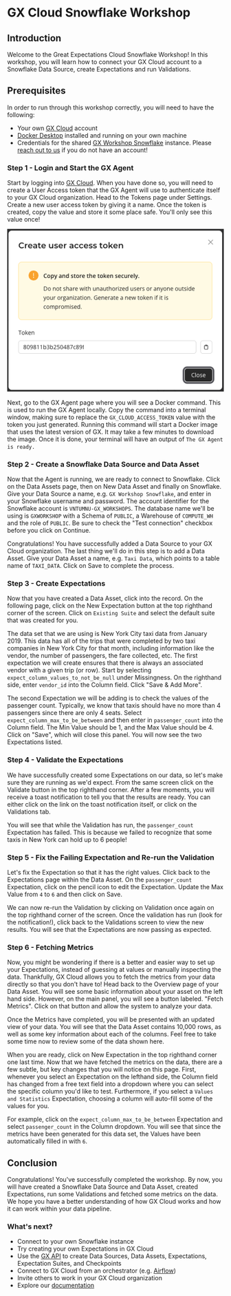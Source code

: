 # GX Cloud Snowflake Workshop

## Introduction
Welcome to the Great Expectations Cloud Snowflake Workshop! In this workshop, you will learn how to connect your GX Cloud account to a Snowflake Data Source, create Expectations and run Validations. 

## Prerequisites
In order to run through this workshop correctly, you will need to have the following:
- Your own [GX Cloud](https://app.greatexpectations.io/login?ssac=true) account
- [Docker Desktop](https://docs.docker.com/get-docker/) installed and running on your own machine
- Credentials for the shared [GX Workshop Snowflake](https://vntumnu-gx_workshops.snowflakecomputing.com/) instance. Please [reach out to us](mailto:support@greatexpectations.io) if you do not have an account!

### Step 1 - Login and Start the GX Agent
Start by logging into [GX Cloud](https://app.greatexpectations.io/login). When you have done so, you will need to create a User Access token that the GX Agent will use to authenticate itself to your GX Cloud organization. Head to the Tokens page under Settings. Create a new user access token by giving it a name. Once the token is created, copy the value and store it some place safe. You'll only see this value once!

![User Token](../img/User-Token.png)

Next, go to the GX Agent page where you will see a Docker command. This is used to run the GX Agent locally. Copy the command into a terminal window, making sure to replace the `GX_CLOUD_ACCESS_TOKEN` value with the token you just generated. Running this command will start a Docker image that uses the latest version of GX. It may take a few minutes to download the image. Once it is done, your terminal will have an output of `The GX Agent is ready.`

### Step 2 - Create a Snowflake Data Source and Data Asset
Now that the Agent is running, we are ready to connect to Snowflake. Click on the Data Assets page, then on New Data Asset and finally on Snowflake. Give your Data Source a name, e.g. `GX Workshop Snowflake`, and enter in your Snowflake username and password. The account identifier for the Snowflake account is `VNTUMNU-GX_WORKSHOPS`. The database name we'll be using is `GXWORKSHOP` with a Schema of `PUBLIC`, a Warehouse of `COMPUTE_WH` and the role of `PUBLIC`. Be sure to check the "Test connection" checkbox before you click on Continue.

Congratulations! You have successfully added a Data Source to your GX Cloud organization. The last thing we'll do in this step is to add a Data Asset. Give your Data Asset a name, e.g. `Taxi Data`, which points to a table name of `TAXI_DATA`. Click on Save to complete the process.

### Step 3 - Create Expectations
Now that you have created a Data Asset, click into the record. On the following page, click on the New Expectation button at the top righthand corner of the screen. Click on `Existing Suite` and select the default suite that was created for you. 

The data set that we are using is New York City taxi data from January 2019. This data has all of the trips that were completed by two taxi companies in New York City for that month, including information like the vendor, the number of passengers, the fare collected, etc. The first expectation we will create ensures that there is always an associated vendor with a given trip (or row). Start by selecting `expect_column_values_to_not_be_null` under Missingness. On the righthand side, enter `vendor_id` into the Column field. Click  "Save & Add More".

The second Expectation we will be adding is to check the values of the passenger count. Typically, we know that taxis should have no more than 4 passengers since there are only 4 seats. Select `expect_column_max_to_be_between` and then enter in `passenger_count` into the Column field. The Min Value should be 1, and the Max Value should be 4. Click on "Save", which will close this panel. You will now see the two Expectations listed.

### Step 4 - Validate the Expectations
We have successfully created some Expectations on our data, so let's make sure they are running as we'd expect. From the same screen click on the Validate button in the top righthand corner. After a few moments, you will receive a toast notification to tell you that the results are ready. You can either click on the link on the toast notification itself, or click on the Validations tab.

You will see that while the Validation has run, the `passenger_count` Expectation has failed. This is because we failed to recognize that some taxis in New York can hold up to 6 people! 

### Step 5 - Fix the Failing Expectation and Re-run the Validation
Let's fix the Expectation so that it has the right values. Click back to the Expectations page within the Data Asset. On the `passenger_count` Expectation, click on the pencil icon to edit the Expectation. Update the Max Value from `4` to `6` and then click on Save.

We can now re-run the Validation by clicking on Validation once again on the top righthand corner of the screen. Once the validation has run (look for the notification!), click back to the Validations screen to view the new results. You will see that the Expectations are now passing as expected.

### Step 6 - Fetching Metrics
Now, you might be wondering if there is a better and easier way to set up your Expectations, instead of guessing at values or manually inspecting the data. Thankfully, GX Cloud allows you to fetch the metrics from your data directly so that you don't have to! Head back to the Overview page of your Data Asset. You will see some basic information about your asset on the left hand side. However, on the main panel, you will see a button labeled. "Fetch Metrics". Click on that button and allow the system to analyze your data. 

Once the Metrics have completed, you will be presented with an updated view of your data. You will see that the Data Asset contains 10,000 rows, as well as some key information about each of the columns. Feel free to take some time now to review some of the data shown here.

When you are ready, click on New Expectation in the top righthand corner one last time. Now that we have fetched the metrics on the data, there are a few subtle, but key changes that you will notice on this page. First, whenever you select an Expectation on the lefthand side, the Column field has changed from a free text field into a dropdown where you can select the specific column you'd like to test. Furthermore, if you select a `Values and Statistics` Expectation, choosing a column will auto-fill some of the values for you.

For example, click on the `expect_column_max_to_be_between` Expectation and select `passenger_count` in the Column dropdown. You will see that since the metrics have been generated for this data set, the Values have been automatically filled in with `6`.

## Conclusion
Congratulations! You've successfully completed the workshop. By now, you will have created a Snowflake Data Source and Data Asset, created Expectations, run some Validations and fetched some metrics on the data. We hope you have a better understanding of how GX Cloud works and how it can work within your data pipeline.

### What's next?
- Connect to your own Snowflake instance
- Try creating your own Expectations in GX Cloud
- Use the [GX API]() to create Data Sources, Data Assets, Expectations, Expectation Suites, and Checkpoints
- Connect to GX Cloud from an orchestrator (e.g. [Airflow](https://airflow.apache.org/))
- Invite others to work in your GX Cloud organization
- Explore our [documentation](https://docs.greatexpectations.io/docs/cloud/)